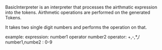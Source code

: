 BasicInterpreter is an interpreter that processes the airthmatic expression into the tokens. 
Airthmetic operations are performed on the generated Tokens.

It takes two single digit numbers and performs the operation on that.

example:
expression: number1 operator number2
operator: +,-,*,/
number1,numbe2 : 0-9

